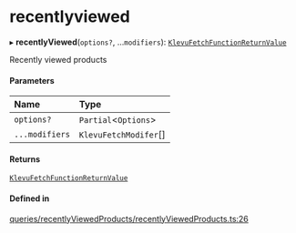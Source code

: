 # recentlyviewed
      
▸ **recentlyViewed**(`options?`, ...`modifiers`): [`KlevuFetchFunctionReturnValue`](klevufetchfunctionreturnvalue.md)

Recently viewed products

#### Parameters

| Name | Type |
| :------ | :------ |
| `options?` | `Partial`<`Options`\> |
| `...modifiers` | `KlevuFetchModifer`[] |

#### Returns

[`KlevuFetchFunctionReturnValue`](klevufetchfunctionreturnvalue.md)

#### Defined in

[queries/recentlyViewedProducts/recentlyViewedProducts.ts:26](https://github.com/klevultd/frontend-sdk/blob/f1babb6/packages/klevu-core/src/queries/recentlyViewedProducts/recentlyViewedProducts.ts#L26)

